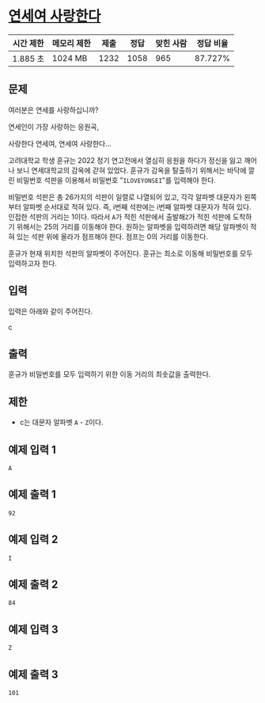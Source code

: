 # [연세여 사랑한다](https://www.acmicpc.net/problem/25915)

| 시간 제한 | 메모리 제한 | 제출 | 정답 | 맞힌 사람 | 정답 비율 |
| --- | --- | --- | --- | --- | --- |
| 1.885 초 | 1024 MB | 1232 | 1058 | 965 | 87.727% |

## 문제

여러분은 연세를 사랑하십니까?

연세인이 가장 사랑하는 응원곡,

사랑한다 연세여, 연세여 사랑한다...

고려대학교 학생 훈규는 2022 정기 연고전에서 열심히 응원을 하다가 정신을 잃고 깨어나 보니 연세대학교의 감옥에 갇혀 있었다. 훈규가 감옥을 탈출하기 위해서는 바닥에 깔린 비밀번호 석판을 이용해서 비밀번호 "`ILOVEYONSEI`"를 입력해야 한다.

비밀번호 석판은 총 26가지의 석판이 일렬로 나열되어 있고, 각각 알파벳 대문자가 왼쪽부터 알파벳 순서대로 적혀 있다. 즉, i번째 석판에는 i번째 알파벳 대문자가 적혀 있다. 인접한 석판의 거리는 1이다. 따라서 `A`가 적힌 석판에서 출발해`Z`가 적힌 석판에 도착하기 위해서는 25의 거리를 이동해야 한다. 원하는 알파벳을 입력하려면 해당 알파벳이 적혀 있는 석판 위에 올라가 점프해야 한다. 점프는 0의 거리를 이동한다.

훈규가 현재 위치한 석판의 알파벳이 주어진다. 훈규는 최소로 이동해 비밀번호를 모두 입력하고자 한다.

## 입력

입력은 아래와 같이 주어진다.

c

## 출력

훈규가 비밀번호를 모두 입력하기 위한 이동 거리의 최솟값을 출력한다.

## 제한

- c는 대문자 알파벳 `A` - `Z`이다.

## 예제 입력 1

```
A

```

## 예제 출력 1

```
92

```

## 예제 입력 2

```
I

```

## 예제 출력 2

```
84

```

## 예제 입력 3

```
Z

```

## 예제 출력 3

```
101
```
